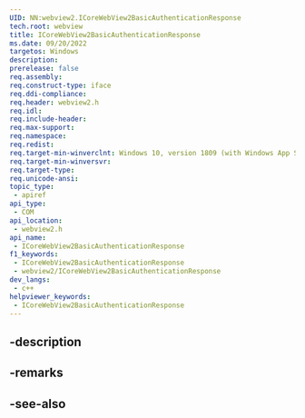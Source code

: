 ```yaml
---
UID: NN:webview2.ICoreWebView2BasicAuthenticationResponse
tech.root: webview
title: ICoreWebView2BasicAuthenticationResponse
ms.date: 09/20/2022
targetos: Windows
description: 
prerelease: false
req.assembly: 
req.construct-type: iface
req.ddi-compliance: 
req.header: webview2.h
req.idl: 
req.include-header: 
req.max-support: 
req.namespace: 
req.redist: 
req.target-min-winverclnt: Windows 10, version 1809 (with Windows App SDK 1.1 or later)
req.target-min-winversvr: 
req.target-type: 
req.unicode-ansi: 
topic_type:
 - apiref
api_type:
 - COM
api_location:
 - webview2.h
api_name:
 - ICoreWebView2BasicAuthenticationResponse
f1_keywords:
 - ICoreWebView2BasicAuthenticationResponse
 - webview2/ICoreWebView2BasicAuthenticationResponse
dev_langs:
 - c++
helpviewer_keywords:
 - ICoreWebView2BasicAuthenticationResponse
---
```


## -description

## -remarks

## -see-also

